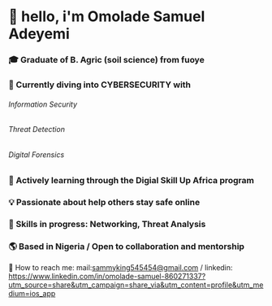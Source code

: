 # 👋 hello, i'm Omolade Samuel Adeyemi 

### 🎓 Graduate of B. Agric (soil science) from fuoye 
### 🔐 Currently diving into CYBERSECURITY with 
###### Information Security 
###### Threat Detection 
###### Digital Forensics 

### 🚀 Actively learning through the **Digial Skill Up Africa** program 

### 💡 Passionate about help others stay safe online 
### 🍳 Skills in progress: Networking, Threat Analysis
### 🌎 Based in Nigeria / Open to collaboration and mentorship 

📇 How to reach me: mail:sammyking545454@gmail.com / linkedin: https://www.linkedin.com/in/omolade-samuel-860271337?utm_source=share&utm_campaign=share_via&utm_content=profile&utm_medium=ios_app
